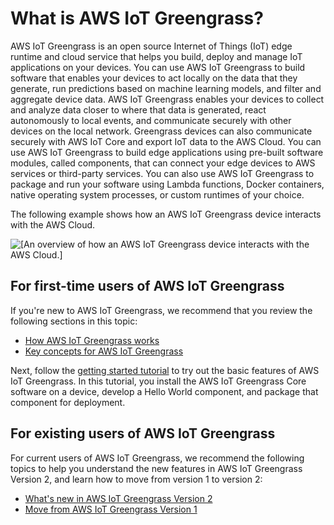 # What is AWS IoT Greengrass?<a name="what-is-iot-greengrass"></a>

AWS IoT Greengrass is an open source Internet of Things \(IoT\) edge runtime and cloud service that helps you build, deploy and manage IoT applications on your devices\. You can use AWS IoT Greengrass to build software that enables your devices to act locally on the data that they generate, run predictions based on machine learning models, and filter and aggregate device data\. AWS IoT Greengrass enables your devices to collect and analyze data closer to where that data is generated, react autonomously to local events, and communicate securely with other devices on the local network\. Greengrass devices can also communicate securely with AWS IoT Core and export IoT data to the AWS Cloud\. You can use AWS IoT Greengrass to build edge applications using pre\-built software modules, called components, that can connect your edge devices to AWS services or third\-party services\. You can also use AWS IoT Greengrass to package and run your software using Lambda functions, Docker containers, native operating system processes, or custom runtimes of your choice\. 

The following example shows how an AWS IoT Greengrass device interacts with the AWS Cloud\.

![\[An overview of how an AWS IoT Greengrass device interacts with the AWS Cloud.\]](http://docs.aws.amazon.com/greengrass/v2/developerguide/images/greengrass-overview.png)

## For first\-time users of AWS IoT Greengrass<a name="first-time-user"></a>

If you're new to AWS IoT Greengrass, we recommend that you review the following sections in this topic:
+ [How AWS IoT Greengrass works](how-it-works.md)
+ [Key concepts for AWS IoT Greengrass](how-it-works.md#concept-overview)

Next, follow the [getting started tutorial](getting-started.md) to try out the basic features of AWS IoT Greengrass\. In this tutorial, you install the AWS IoT Greengrass Core software on a device, develop a Hello World component, and package that component for deployment\.

## For existing users of AWS IoT Greengrass<a name="existing-users"></a>

For current users of AWS IoT Greengrass, we recommend the following topics to help you understand the new features in AWS IoT Greengrass Version 2, and learn how to move from version 1 to version 2:
+ [What's new in AWS IoT Greengrass Version 2](greengrass-v2-whats-new.md)
+ [Move from AWS IoT Greengrass Version 1](move-from-v1.md)